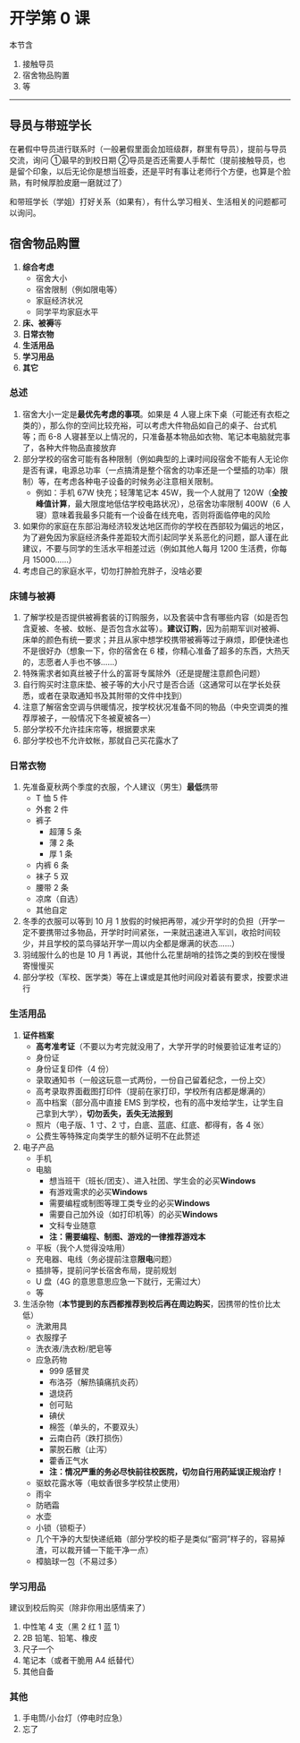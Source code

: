 # 开学第 0 课

本节含

1. 接触导员
2. 宿舍物品购置
3. 等

---

## 导员与带班学长

在暑假中导员进行联系时（一般暑假里面会加班级群，群里有导员），提前与导员交流，询问
➀最早的到校日期
②导员是否还需要人手帮忙（提前接触导员，也是留个印象，以后无论你是想当班委，还是平时有事让老师行个方便，也算是个脸熟，有时候厚脸皮磨一磨就过了）

和带班学长（学姐）打好关系（如果有），有什么学习相关、生活相关的问题都可以询问。

## 宿舍物品购置

1. **综合考虑**
    - 宿舍大小
    - 宿舍限制（例如限电等）
    - 家庭经济状况
    - 同学平均家庭水平
2. **床、被褥**等
3. **日常衣物**
4. **生活用品**
5. **学习用品**
6. **其它**

### 总述

1. 宿舍大小一定是**最优先考虑的事项**。如果是 4 人寝上床下桌（可能还有衣柜之类的），那么你的空间比较充裕，可以考虑大件物品如自己的桌子、台式机等；而 6-8 人寝甚至以上情况的，只准备基本物品如衣物、笔记本电脑就完事了，各种大件物品直接放弃
2. 部分学校的宿舍可能有各种限制（例如典型的上课时间段宿舍不能有人无论你是否有课，电源总功率（一点搞清是整个宿舍的功率还是一个壁插的功率）限制）等，在考虑各种电子设备的时候务必注意相关限制。
    - 例如：手机 67W 快充；轻薄笔记本 45W，我一个人就用了 120W（**全按峰值计算**，最大限度地低估学校电路状况），总宿舍功率限制 400W（6 人寝）意味着我最多只能有一个设备在线充电，否则将面临停电的风险
3. 如果你的家庭在东部沿海经济较发达地区而你的学校在西部较为偏远的地区，为了避免因为家庭经济条件差距较大而引起同学关系恶化的问题，鄙人谨在此建议，不要与同学的生活水平相差过远（例如其他人每月 1200 生活费，你每月 15000……）
4. 考虑自己的家庭水平，切勿打肿脸充胖子，没啥必要

### 床铺与被褥

1. 了解学校是否提供被褥套装的订购服务，以及套装中含有哪些内容（如是否包含夏被、冬被、蚊帐、是否包含水盆等）。**建议订购**，因为前期军训对被褥、床单的颜色有统一要求；并且从家中想学校携带被褥等过于麻烦，即便快递也不是很好办（想象一下，你的宿舍在 6 楼，你精心准备了超多的东西，大热天的，志愿者人手也不够……）
2. 特殊需求者如真丝被子什么的富哥专属除外（还是提醒注意颜色问题）
3. 自行购买时注意床垫、被子等的大小尺寸是否合适（这通常可以在学长处获悉，或者在录取通知书及其附带的文件中找到）
4. 注意了解宿舍空调与供暖情况，按学校状况准备不同的物品（中央空调类的推荐厚被子，一般情况下冬被夏被各一）
5. 部分学校不允许挂床帘等，根据要求来
6. 部分学校也不允许蚊帐，那就自己买花露水了

### 日常衣物

1. 先准备夏秋两个季度的衣服，个人建议（男生）**最低**携带
    - T 恤 5 件
    - 外套 2 件
    - 裤子
        - 超薄 5 条
        - 薄 2 条
        - 厚 1 条
    - 内裤 6 条
    - 袜子 5 双
    - 腰带 2 条
    - 凉席（自选）
    - 其他自定
2. 冬季的衣服可以等到 10 月 1 放假的时候把再带，减少开学时的负担（开学一定不要携带过多物品，开学时时间紧张，一来就迅速进入军训，收拾时间较少，并且学校的菜鸟驿站开学一周以内全都是爆满的状态……）
3. 羽绒服什么的也是 10 月 1 再说，其他什么花里胡哨的挂饰之类的到校在慢慢寄慢慢买
4. 部分学校（军校、医学类）等在上课或是其他时间段对着装有要求，按要求进行

### 生活用品

1. **证件档案**
   - **高考准考证**（不要以为考完就没用了，大学开学的时候要验证准考证的）
   - 身份证
   - 身份证复印件（4 份）
   - 录取通知书（一般这玩意一式两份，一份自己留着纪念，一份上交）
   - 高考录取界面截图打印件（提前在家打印，学校所有店都是爆满的）
   - 高中档案（部分高中直接 EMS 到学校，也有的高中发给学生，让学生自己拿到大学），**切勿丢失，丢失无法报到**
   - 照片（电子版、1 寸、2 寸，白底、蓝底、红底、都得有，各 4 张）
   - 公费生等特殊定向类学生的额外证明不在此赘述
2. 电子产品
   - 手机
   - 电脑
     - 想当班干（班长/团支）、进入社团、学生会的必买**Windows**
     - 有游戏需求的必买**Windows**
     - 需要编程或制图等理工类专业的必买**Windows**
     - 需要自己加外设（如打印机等）的必买**Windows**
     - 文科专业随意
     - **注：需要编程、制图、游戏的一律推荐游戏本**
   - 平板（我个人觉得没啥用）
   - 充电器、电线（务必提前注意**限电**问题）
   - 插排等，提前问学长宿舍布局，提前规划
   - U 盘（4G 的意思意思应急一下就行，无需过大）
   - 等
3. 生活杂物（**本节提到的东西都推荐到校后再在周边购买**，因携带的性价比太低）
   - 洗漱用具
   - 衣服撑子
   - 洗衣液/洗衣粉/肥皂等
   - 应急药物
     - 999 感冒灵
     - 布洛芬（解热镇痛抗炎药）
     - 退烧药
     - 创可贴
     - 碘伏
     - 棉签（单头的，不要双头）
     - 云南白药（跌打损伤）
     - 蒙脱石散（止泻）
     - 藿香正气水
     - **注：情况严重的务必尽快前往校医院，切勿自行用药延误正规治疗！**
   - 驱蚊花露水等（电蚊香很多学校禁止使用）
   - 雨伞
   - 防晒霜
   - 水壶
   - 小锁（锁柜子）
   - 几个干净的大型快递纸箱（部分学校的柜子是类似“窑洞”样子的，容易掉渣，可以裁开铺一下能干净一点）
   - 樟脑球一包（不易过多）

### 学习用品

建议到校后购买（除非你用出感情来了）

1. 中性笔 4 支（黑 2 红 1 蓝 1）
2. 2B 铅笔、铅笔、橡皮
3. 尺子一个
4. 笔记本（或者干脆用 A4 纸替代）
5. 其他自备

### 其他

1. 手电筒/小台灯（停电时应急）
2. 忘了
